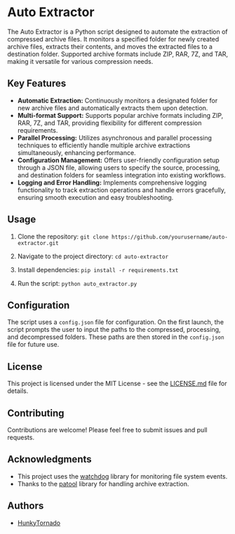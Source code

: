 # Auto Extractor

The Auto Extractor is a Python script designed to automate the extraction of compressed archive files. It monitors a specified folder for newly created archive files, extracts their contents, and moves the extracted files to a destination folder. Supported archive formats include ZIP, RAR, 7Z, and TAR, making it versatile for various compression needs.

## Key Features

- **Automatic Extraction:** Continuously monitors a designated folder for new archive files and automatically extracts them upon detection.
- **Multi-format Support:** Supports popular archive formats including ZIP, RAR, 7Z, and TAR, providing flexibility for different compression requirements.
- **Parallel Processing:** Utilizes asynchronous and parallel processing techniques to efficiently handle multiple archive extractions simultaneously, enhancing performance.
- **Configuration Management:** Offers user-friendly configuration setup through a JSON file, allowing users to specify the source, processing, and destination folders for seamless integration into existing workflows.
- **Logging and Error Handling:** Implements comprehensive logging functionality to track extraction operations and handle errors gracefully, ensuring smooth execution and easy troubleshooting.

## Usage

1. Clone the repository:
```git clone https://github.com/yourusername/auto-extractor.git```

2. Navigate to the project directory:
```cd auto-extractor```

3. Install dependencies:
```pip install -r requirements.txt```

4. Run the script:
```python auto_extractor.py```


## Configuration

The script uses a `config.json` file for configuration. On the first launch, the script prompts the user to input the paths to the compressed, processing, and decompressed folders. These paths are then stored in the `config.json` file for future use.

## License

This project is licensed under the MIT License - see the [LICENSE.md](LICENSE.md) file for details.

## Contributing

Contributions are welcome! Please feel free to submit issues and pull requests.

## Acknowledgments

- This project uses the [watchdog](https://pypi.org/project/watchdog/) library for monitoring file system events.
- Thanks to the [patool](https://pypi.org/project/patool/) library for handling archive extraction.

## Authors

- [HunkyTornado](https://github.com/HunkyTornado)




